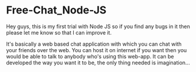 # Free-Chat_Node-JS

Hey guys, this is my first trial with Node JS so if you find any bugs in it then please let me know so that I can improve it.

It's basically a web based chat application with which you can chat with your friends over the web.
You can host it on internet if you want then you would be able to talk to anybody who's using this web-app.
It can be developed the way you want it to be, the only thing needed is imagination...

